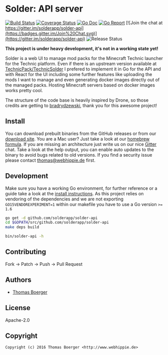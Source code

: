 # Solder: API server

[![Build Status](http://github.dronehippie.de/api/badges/solderapp/solder-api/status.svg)](http://github.dronehippie.de/solderapp/solder-api)
[![Coverage Status](http://coverage.dronehippie.de/badges/solderapp/solder-api/coverage.svg)](http://coverage.dronehippie.de/solderapp/solder-api)
[![Go Doc](https://godoc.org/github.com/solderapp/solder-api?status.svg)](http://godoc.org/github.com/solderapp/solder-api)
[![Go Report](https://goreportcard.com/badge/github.com/harborapp/harbor-api)](https://goreportcard.com/report/github.com/harborapp/harbor-api)
[![Join the chat at https://gitter.im/solderapp/solder-api](https://badges.gitter.im/Join%20Chat.svg)](https://gitter.im/solderapp/solder-api)
![Release Status](https://img.shields.io/badge/status-beta-yellow.svg?style=flat)

**This project is under heavy development, it's not in a working state yet!**

Solder is a web UI to manage mod packs for the Minecraft Technic launcher for
the Technic platform. Even if there is an upstream version available at
[TechnicPack/TechnicSolder](https://github.com/TechnicPack/TechnicSolder) I
prefered to implement it in Go for the API and with React for the UI including
some further features like uploading the mods I want to manage and even
generating docker images directly out of the managed packs. Hosting Minecraft
servers based on docker images works pretty cool.

The structure of the code base is heavily inspired by Drone, so those credits
are getting to [bradrydzewski](https://github.com/bradrydzewski), thank you for
this awesome project!


## Install

You can download prebuilt binaries from the GitHub releases or from our
[download site](http://dl.webhippie.de/solder-api). You are a Mac user? Just take
a look at our [homebrew formula](https://github.com/solderapp/homebrew-solder).
If you are missing an architecture just write us on our nice
[Gitter](https://gitter.im/solderapp/solder-api) chat. Take a look at the help
output, you can enable auto updates to the binary to avoid bugs related to old
versions. If you find a security issue please contact thomas@webhippie.de first.


## Development

Make sure you have a working Go environment, for further reference or a guide
take a look at the [install instructions](http://golang.org/doc/install.html).
As this project relies on vendoring of the dependencies and we are not
exporting `GO15VENDOREXPERIMENT=1` within our makefile you have to use a Go
version `>= 1.6`

```bash
go get -d github.com/solderapp/solder-api
cd $GOPATH/src/github.com/solderapp/solder-api
make deps build

bin/solder-api -h
```


## Contributing

Fork -> Patch -> Push -> Pull Request


## Authors

* [Thomas Boerger](https://github.com/tboerger)


## License

Apache-2.0


## Copyright

```
Copyright (c) 2016 Thomas Boerger <http://www.webhippie.de>
```
